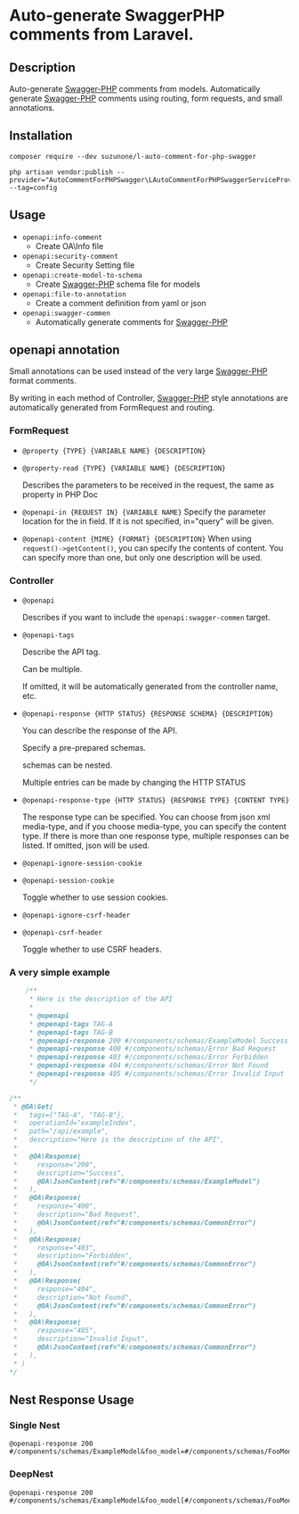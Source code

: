 # Auto-generate SwaggerPHP comments from Laravel.

## Description

Auto-generate [Swagger-PHP](https://github.com/zircote/swagger-php) comments from models.
Automatically generate [Swagger-PHP](https://github.com/zircote/swagger-php)  comments using routing, form requests, and small annotations.


## Installation
```shell
composer require --dev suzunone/l-auto-comment-for-php-swagger
```
```shell
php artisan vendor:publish --provider="AutoCommentForPHPSwagger\LAutoCommentForPHPSwaggerServiceProvider" --tag=config
```

## Usage
 * `openapi:info-comment`
   * Create OA\Info file
 * `openapi:security-comment`
   * Create Security Setting file
 * `openapi:create-model-to-schema`
   *  Create [Swagger-PHP](https://github.com/zircote/swagger-php)  schema file for models
 * `openapi:file-to-annotation`
   * Create a comment definition from yaml or json
 * `openapi:swagger-commen` 
   * Automatically generate comments for [Swagger-PHP](https://github.com/zircote/swagger-php) 

## openapi annotation
Small annotations can be used instead of the very large [Swagger-PHP](https://github.com/zircote/swagger-php)  format comments.

By writing in each method of Controller, [Swagger-PHP](https://github.com/zircote/swagger-php)  style annotations are automatically generated from FormRequest and routing.

### FormRequest
 * `@property {TYPE} {VARIABLE NAME} {DESCRIPTION}`
 * `@property-read {TYPE} {VARIABLE NAME} {DESCRIPTION}`

   Describes the parameters to be received in the request, the same as property in PHP Doc

 * `@openapi-in {REQUEST IN} {VARIABLE NAME}`
   Specify the parameter location for the in field.
   If it is not specified, in="query" will be given.

 * `@openapi-content {MIME} {FORMAT} {DESCRIPTION}`
   When using `request()->getContent()`, you can specify the contents of content.
   You can specify more than one, but only one description will be used.

### Controller
 * `@openapi`

   Describes if you want to include the `openapi:swagger-commen` target.

 * `@openapi-tags`

   Describe the API tag.

   Can be multiple. 

   If omitted, it will be automatically generated from the controller name, etc.

 * `@openapi-response {HTTP STATUS} {RESPONSE SCHEMA} {DESCRIPTION}`

    You can describe the response of the API.
    
    Specify a pre-prepared schemas.

    schemas can be nested.
    
    Multiple entries can be made by changing the HTTP STATUS

 * `@openapi-response-type {HTTP STATUS} {RESPONSE TYPE} {CONTENT TYPE}`

    The response type can be specified.
    You can choose from json xml media-type, and if you choose media-type, you can specify the content type.
    If there is more than one response type, multiple responses can be listed.
    If omitted, json will be used.
 
 * `@openapi-ignore-session-cookie`
 * `@openapi-session-cookie`

   Toggle whether to use session cookies.
 
 * `@openapi-ignore-csrf-header`
 * `@openapi-csrf-header`

   Toggle whether to use CSRF headers.


### A very simple example
```php
    /**
     * Here is the description of the API
     *
     * @openapi
     * @openapi-tags TAG-A
     * @openapi-tags TAG-B
     * @openapi-response 200 #/components/schemas/ExampleModel Success
     * @openapi-response 400 #/components/schemas/Error Bad Request
     * @openapi-response 403 #/components/schemas/Error Forbidden
     * @openapi-response 404 #/components/schemas/Error Not Found
     * @openapi-response 405 #/components/schemas/Error Invalid Input
     */
```


```php
/**
 * @OA\Get(
 *   tags={"TAG-A", "TAG-B"},
 *   operationId="exampleIndex",
 *   path="/api/example",
 *   description="Here is the description of the API",
 *
 *   @OA\Response(
 *     response="200",
 *     description="Success",
 *     @OA\JsonContent(ref="#/components/schemas/ExampleModel")
 *   ),
 *   @OA\Response(
 *     response="400",
 *     description="Bad Request",
 *     @OA\JsonContent(ref="#/components/schemas/CommonError")
 *   ),
 *   @OA\Response(
 *     response="403",
 *     description="Forbidden",
 *     @OA\JsonContent(ref="#/components/schemas/CommonError")
 *   ),
 *   @OA\Response(
 *     response="404",
 *     description="Not Found",
 *     @OA\JsonContent(ref="#/components/schemas/CommonError")
 *   ),
 *   @OA\Response(
 *     response="405",
 *     description="Invalid Input",
 *     @OA\JsonContent(ref="#/components/schemas/CommonError")
 *   ),
 * )
*/
```

## Nest Response Usage

### Single Nest
```
@openapi-response 200 #/components/schemas/ExampleModel&foo_model=#/components/schemas/FooModel&bar_mode=#/components/schemas/BarModel
```

### DeepNest
```
@openapi-response 200 #/components/schemas/ExampleModel&foo_model[#/components/schemas/FooModel]&foo_model[bar_mode]=#/components/schemas/BarModel
```
